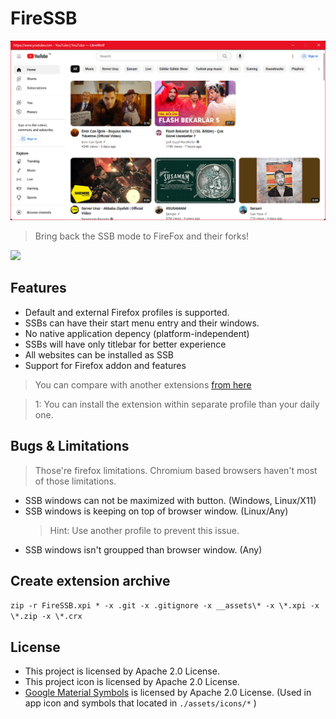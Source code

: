 # FireSSB

![FireSSB](./assets/guide/win.png)

> Bring back the SSB mode to FireFox and their forks!

<a href="https://addons.mozilla.org/addon/firessb/" target="_blank"><img src="https://blog.mozilla.org/addons/files/2020/04/get-the-addon-fx-apr-2020.svg" height="50px"/></a>

## Features 

* Default and external Firefox profiles is supported.
* SSBs can have their start menu entry and their windows.
* No native application depency (platform-independent)
* SSBs will have only titlebar for better experience
* All websites can be installed as SSB
* Support for Firefox addon and features

> You can compare with another extensions [from here](./comparison_chart.md)

> 1: You can install the extension within separate profile than your daily one.

## Bugs & Limitations

> Those're firefox limitations. Chromium based browsers haven't most of those limitations.

* SSB windows can not be maximized with button. (Windows, Linux/X11)
* SSB windows is keeping on top of browser window. (Linux/Any)
    > Hint: Use another profile to prevent this issue.
* SSB windows isn't groupped than browser window. (Any)

## Create extension archive

```zip -r FireSSB.xpi * -x .git -x .gitignore -x __assets\* -x \*.xpi -x \*.zip -x \*.crx```

## License

* This project is licensed by Apache 2.0 License.
* This project icon is licensed by Apache 2.0 License.
* [Google Material Symbols](https://developers.google.com/fonts/docs/material_symbols#licensing) is licensed by Apache 2.0 License. (Used in app icon and symbols that located in `./assets/icons/*` )
